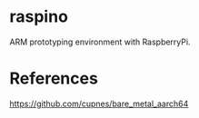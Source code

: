 # raspino

ARM prototyping environment with RaspberryPi.

# References

https://github.com/cupnes/bare_metal_aarch64

